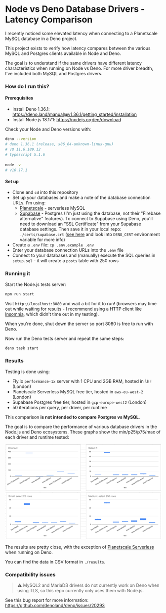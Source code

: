 # Node vs Deno Database Drivers - Latency Comparison

I recently noticed some elevated latency when connecting to a Planetscale MySQL database in a Deno project.

This project exists to verify how latency compares between the various MySQL and Postgres clients available in Node and Deno.

The goal is to understand if the same drivers have different latency characteristics when running on Node vs Deno. For more driver breadth, I've included both MySQL and Postgres drivers.

### How do I run this?

#### Prerequisites

- Install Deno 1.36.1: https://deno.land/manual@v1.36.1/getting_started/installation
- Install Node.js 18.17.1: https://nodejs.org/en/download

Check your Node and Deno versions with:

```bash
deno --version
# deno 1.36.1 (release, x86_64-unknown-linux-gnu)
# v8 11.6.189.12
# typescript 5.1.6

node -v
# v18.17.1
```

#### Set up

- Clone and `cd` into this repository
- Set up your databases and make a note of the database connection URLs. I'm using:
  - [Planetscale](https://planetscale.com/) - serverless MySQL
  - [Supabase](https://supabase.com/) - Postgres (I'm just using the database, not their "Firebase alternative" features). To connect to Supabase using Deno, you'll need to download an "SSL Certificate" from your Supabase database settings. Then save it in your local repo: `./certs/supabase.crt` ([see here](https://github.com/denoland/deno/issues/20362) and look into `DENO_CERT` environment variable for more info)
- Create a `.env` file: `cp .env.example .env`
- Enter your database connection URLs into the `.env` file
- Connect to your databases and (manually) execute the SQL queries in `setup.sql` - it will create a `posts` table with 250 rows

### Running it

Start the Node.js tests server:

```bash
npm run start
```

Visit `http://localhost:8080` and wait a bit for it to run! (browsers may time out while waiting for results - I recommend using a HTTP client like [Insomnia](https://insomnia.rest/), which didn't time out in my testing).

When you're done, shut down the server so port 8080 is free to run with Deno.

Now run the Deno tests server and repeat the same steps:

```bash
deno task start
```



### Results

Testing is done using:

- Fly.io `performance-1x` server with 1 CPU and 2GB RAM, hosted in `lhr` (London)
- Planetscale Serverless MySQL free tier, hosted in `aws-eu-west-2` (London)
- Supabase Postgres free tier, hosted in `gcp-europe-west2` (London)
- 50 iterations per query, per driver, per runtime

This comparison **is not intended to compare Postgres vs MySQL**.

The goal is to compare the performance of various database drivers in the Node.js and Deno ecosystems. These graphs show the min/p25/p75/max of each driver and runtime tested:

![Connect and SELECT 1 - query results](results/2023-09-02-fly-london-results-1.png?raw=true)
![Select 25 rows and select 250 rows - query results](results/2023-09-02-fly-london-results-2.png?raw=true)

The results are pretty close, with the exception of [Planetscale Serverless](https://www.npmjs.com/package/@planetscale/database) when running on Deno.

You can find the data in CSV format in `./results`.

### Compatibility issues

> ⚠️ MySQL2 and MariaDB drivers do not currently work on Deno when using TLS, so this repo currently only uses them with Node.js.

See this bug report for more information: https://github.com/denoland/deno/issues/20293
